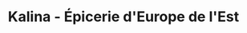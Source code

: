 ---
title: "Kalina - Épicerie d'Europe de l'Est"
url: /meudon/kalina-epicerie-deurope-de-lest/
shop: Lebensmittel
---